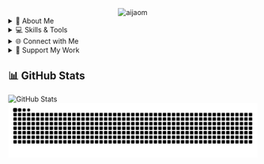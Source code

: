 <div align="center">
  <img src="https://github.com/user-attachments/assets/ff4d5d35-802d-4bfc-8f7a-1b55c2a7afe9" alt="aijaom" width="600">
</div>

<details>
  <summary>🚀 About Me</summary>
  
  Passionate developer specializing in:
  - Python Development
  - Game Development
  - Blockchain Exploration
</details>

<details>
  <summary>💻 Skills & Tools</summary>
  
  ![Python](https://img.shields.io/badge/Python-Expert-blue?style=for-the-badge&logo=python)
  ![JavaScript](https://img.shields.io/badge/JavaScript-Proficient-yellow?style=for-the-badge&logo=javascript)
  ![Git](https://img.shields.io/badge/Git-Version_Control-orange?style=for-the-badge&logo=git)
</details>

<details>
  <summary>🌐 Connect with Me</summary>
  
  [![LinkedIn](https://img.shields.io/badge/LinkedIn-FakerPK-blue?style=for-the-badge&logo=linkedin)](https://www.linkedin.com/in/fakerpk/)
  [![Twitter](https://img.shields.io/badge/Twitter-FakerPK-blue?style=for-the-badge&logo=x)](https://x.com/FakerPK)
  [![YouTube](https://img.shields.io/badge/YouTube-FakerPK-red?style=for-the-badge&logo=youtube)](https://youtube.com/c/FakerPK)
</details>

<details>
  <summary>💸 Support My Work</summary>
  
  ### Crypto Wallet Addresses
  - **Solana**: `9SqcZjiUAz9SYBBLwuA9uJG4UzwqC5HNWV2cvXPk3Kro`
  - **EVM**: `0x2d550c8A47c60A43F8F4908C5d462184A40922Ef`
  - **BTC**: `bc1qhx7waktcttam9q9nt0ftdguguwg5lzq5hnasmm`
</details>

## 📊 GitHub Stats
![GitHub Stats](https://github-readme-stats.vercel.app/api?username=fakerpk&theme=radical&show_icons=true)
<picture>
  <source media="(prefers-color-scheme: dark)" srcset="https://raw.githubusercontent.com/fakerpk/fakerpk/output/github-contribution-grid-snake-dark.svg">
  <source media="(prefers-color-scheme: light)" srcset="https://raw.githubusercontent.com/fakerpk/fakerpk/output/github-contribution-grid-snake.svg">
  <img alt="github contribution grid snake animation" src="https://raw.githubusercontent.com/fakerpk/fakerpk/output/github-contribution-grid-snake.svg">
</picture>
